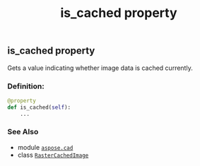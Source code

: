 ﻿---
title: is_cached property
second_title: Aspose.CAD for Python via .NET API References
description: 
type: docs
weight: 550
url: /python-net/aspose.cad/rastercachedimage/is_cached/
is_root: false
---

## is_cached property


Gets a value indicating whether image data is cached currently.
### Definition:
```python
@property
def is_cached(self):
    ...
```

### See Also
* module [`aspose.cad`](../../)
* class [`RasterCachedImage`](/cad/python-net/aspose.cad/rastercachedimage)
